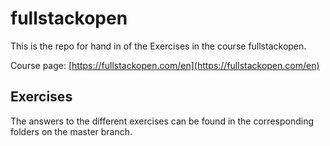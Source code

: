 # fullstackopen

This is the repo for hand in of the Exercises in the course fullstackopen.

Course page: [https://fullstackopen.com/en](https://fullstackopen.com/en)

## Exercises

The answers to the different exercises can be found in the corresponding folders on the master branch.
